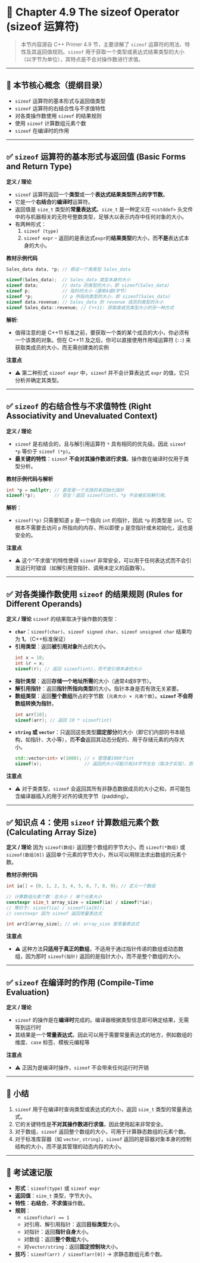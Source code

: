 # 📘 Chapter 4.9 The sizeof Operator (sizeof 运算符)

> 本节内容源自 C++ Primer 4.9 节，主要讲解了 `sizeof` 运算符的用法、特性及其返回值规则。`sizeof` 用于获取一个类型或表达式结果类型的大小（以字节为单位），其特点是不会对操作数进行求值。

---

## 🧠 本节核心概念（提纲目录）

*   `sizeof` 运算符的基本形式与返回值类型
*   `sizeof` 运算符的右结合性与不求值特性
*   对各类操作数使用 `sizeof` 的结果规则
*   使用 `sizeof` 计算数组元素个数
*   `sizeof` 在编译时的作用

---

## ✅ `sizeof` 运算符的基本形式与返回值 (Basic Forms and Return Type)

**定义 / 理论**
*   `sizeof` 运算符返回一个**类型**或一个**表达式结果类型所占的字节数**。
*   它是一个**右结合**的**编译时**运算符。
*   返回值是 `size_t` 类型的**常量表达式**。`size_t` 是一种定义在 `<cstddef>` 头文件中的与机器相关的无符号整数类型，足够大以表示内存中任何对象的大小。
*   有两种形式：
    1.  `sizeof (type)`
    2.  `sizeof expr` - 返回的是表达式`expr`的**结果类型**的大小，而**不是**表达式本身的大小。

**教材示例代码**
```cpp
Sales_data data, *p; // 假设一个类类型 Sales_data

sizeof(Sales_data);  // Sales_data 类型本身的大小
sizeof data;         // data 的类型的大小，即 sizeof(Sales_data)
sizeof p;            // 指针的大小（通常4或8字节）
sizeof *p;           // p 所指向类型的大小，即 sizeof(Sales_data)
sizeof data.revenue; // Sales_data 的 revenue 成员的类型的大小
sizeof Sales_data::revenue; // C++11: 获取类成员类型大小的另一种方式
```

**解析**:
*   值得注意的是 C++11 标准之前，要获取一个类的某个成员的大小，你必须有一个该类的对象。但在 C++11 及之后，你可以直接使用作用域运算符 (`::`) 来获取类成员的大小，而无需创建类的实例

**注意点**
*   ⚠️ 第二种形式 `sizeof expr` 中，`sizeof` 并不会计算表达式 `expr` 的值，它只分析并确定其类型。

---

## ✅ `sizeof` 的右结合性与不求值特性 (Right Associativity and Unevaluated Context)

**定义 / 理论**
*   `sizeof` 是右结合的，且与解引用运算符 `*` 具有相同的优先级。因此 `sizeof *p` 等价于 `sizeof (*p)`。
*   **最关键的特性**：`sizeof` **不会对其操作数进行求值**。操作数在编译时仅用于类型分析。

**教材示例代码与解析**
```cpp
int *p = nullptr; // 甚至是一个无效的未初始化指针
sizeof(*p);       // 安全！返回 sizeof(int)。*p 不会被实际解引用。
```
**解析**：
*   `sizeof(*p)` 只需要知道 `p` 是一个指向 `int` 的指针，因此 `*p` 的类型是 `int`。它根本不需要去访问 `p` 所指向的内存，所以即使 `p` 是空指针或未初始化，这也是安全的。

**注意点**
*   ⚠️ 这个“不求值”的特性使得 `sizeof` 非常安全，可以用于任何表达式而不会引发运行时错误（如解引用空指针、调用未定义的函数等）。

---

## ✅ 对各类操作数使用 `sizeof` 的结果规则 (Rules for Different Operands)

**定义 / 理论**
`sizeof` 的结果取决于操作数的类型：
*   **`char`**：`sizeof(char)`、`sizeof signed char`、`sizeof unsigned char` 结果均为 **1**。（C++标准保证）
*   **引用类型**：返回**被引用对象**所占的大小。
    ```cpp
    int x = 10;
    int &r = x;
    sizeof(r); // 返回 sizeof(int)，而不是引用本身的大小
    ```
*   **指针类型**：返回**存储一个地址所需**的大小（通常4或8字节）。
*   **解引用指针**：返回**指针所指向类型**的大小。指针本身是否有效无关紧要。
*   **数组类型**：返回**整个数组**所占的字节数（`元素大小 × 元素个数`）。**`sizeof` 不会将数组转换为指针**。
    ```cpp
    int arr[10];
    sizeof(arr); // 返回 10 * sizeof(int)
    ```
*   **`string` 或 `vector`**：只返回这些类型**固定部分**的大小（即它们内部的书本结构，如指针、大小等），而**不会**返回其动态分配的、用于存储元素的内存大小。
    ```cpp
    std::vector<int> v(1000); // v 管理着1000个int
    sizeof(v);                // 返回的大小可能只有24字节左右（取决于实现），而不是4000字节
    ```

**注意点**
*   ⚠️ 对于类类型，`sizeof` 会返回其所有非静态数据成员的大小之和，并可能包含编译器插入的用于对齐的填充字节（padding）。

---

## ✅ 知识点 4：使用 `sizeof` 计算数组元素个数 (Calculating Array Size)

**定义 / 理论**
因为 `sizeof(数组)` 返回整个数组的字节大小，而 `sizeof(*数组)` 或 `sizeof(数组[0])` 返回单个元素的字节大小，所以可以用除法求出数组的元素个数。

**教材示例代码**
```cpp
int ia[] = {0, 1, 2, 3, 4, 5, 6, 7, 8, 9}; // 定义一个数组

// 计算数组元素个数：总大小 / 单个元素大小
constexpr size_t array_size = sizeof(ia) / sizeof(*ia); 
// 等价于: sizeof(ia) / sizeof(ia[0]);
// constexpr 因为 sizeof 返回常量表达式

int arr2[array_size]; // ok: array_size 是常量表达式
```

**注意点**
*   ⚠️ 这种方法**只适用于真正的数组**，不适用于通过指针传递的数组或动态数组，因为那时 `sizeof(指针)` 返回的是指针大小，而不是整个数组的大小。

---

## ✅ `sizeof` 在编译时的作用 (Compile-Time Evaluation)

**定义 / 理论**
*   `sizeof` 的操作是在**编译时**完成的。编译器根据类型信息即可确定结果，无需等到运行时
*   其结果是一个**常量表达式**，因此可以用于需要常量表达式的地方，例如数组的维度、`case` 标签、模板元编程等

**注意点**
*   ⚠️ 正因为是编译时操作，`sizeof` 不会带来任何运行时开销

---

## 🔑 小结

1.  `sizeof` 用于在编译时查询类型或表达式的大小，返回 `size_t` 类型的常量表达式。
2.  它的关键特性是**不对其操作数进行求值**，因此使用起来非常安全。
3.  对于数组，`sizeof` 返回整个数组的大小，可用于计算静态数组的元素个数。
4.  对于标准库容器（如 `vector`, `string`），`sizeof` 返回的是容器对象本身的控制结构的大小，而不是其管理的动态内存的大小。

---

## 📌 考试速记版

*   **形式**：`sizeof(type)` 或 `sizeof expr`
*   **返回值**：`size_t` 类型，字节大小。
*   **特性**：**右结合**，**不求值**操作数。
*   **规则**：
    *   `sizeof(char) == 1`
    *   对引用、解引用指针：返回**目标类型**大小。
    *   对指针：返回**指针自身**大小。
    *   对数组：返回**整个数组**大小。
    *   对`vector/string`：返回**固定控制块**大小。
*   **技巧**：`sizeof(arr) / sizeof(arr[0])` → 求静态数组元素个数。
